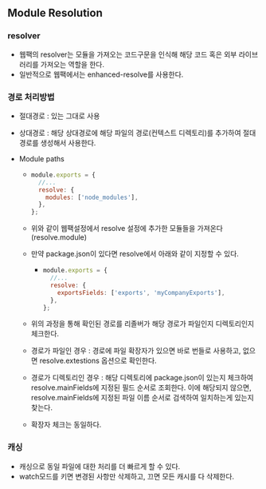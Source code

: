 ## Module Resolution

### resolver

- 웹팩의 resolver는 모듈을 가져오는 코드구문을 인식해 해당 코드 혹은 외부 라이브러리를 가져오는 역할을 한다.
- 일반적으로 웹팩에서는 enhanced-resolve를 사용한다.



### 경로 처리방법

- 절대경로 : 있는 그대로 사용

- 상대경로 : 해당 상대경로에 해당 파일의 경로(컨텍스트 디렉토리)를 추가하여 절대경로를 생성해서 사용한다.

- Module paths

  - ```javascript
    module.exports = {
      //...
      resolve: {
        modules: ['node_modules'],
      },
    };
    ```

  - 위와 같이 웹팩설정에서 resolve 설정에 추가한 모듈들을 가져온다(resolve.module)

  - 만약 package.json이 있다면 resolve에서 아래와 같이 지정할 수 있다.

    - ```javascript
      module.exports = {
        //...
        resolve: {
          exportsFields: ['exports', 'myCompanyExports'],
        },
      };
      ```

  - 위의 과정을 통해 확인된 경로를 리졸버가 해당 경로가 파일인지 디렉토리인지 체크한다.

  - 경로가 파일인 경우 : 경로에 파일 확장자가 있으면 바로 번들로 사용하고, 없으면 resolve.extestions 옵션으로 확인한다.

  - 경로가 디렉토리인 경우 : 해당 디렉토리에 package.json이 있는지 체크하여 resolve.mainFields에 지정된 필드 순서로 조회한다. 이에 해당되지 않으면, resolve.mainFields에 지정된 파일 이름 순서로 검색하여 일치하는게 있는지 찾는다.

  - 확장자 체크는 동일하다.



### 캐싱

- 캐싱으로 동일 파일에 대한 처리를 더 빠르게 할 수 있다.
- watch모드를 키면 변경된 사항만 삭제하고, 끄면 모든 캐시를 다 삭제한다.